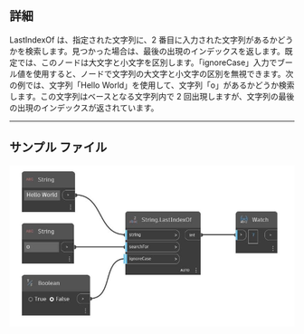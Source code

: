 ## 詳細
LastIndexOf は、指定された文字列に、2 番目に入力された文字列があるかどうかを検索します。見つかった場合は、最後の出現のインデックスを返します。既定では、このノードは大文字と小文字を区別します。「ignoreCase」入力でブール値を使用すると、ノードで文字列の大文字と小文字の区別を無視できます。次の例では、文字列「Hello World」を使用して、文字列「o」があるかどうか検索します。この文字列はベースとなる文字列内で 2 回出現しますが、文字列の最後の出現のインデックスが返されています。
___
## サンプル ファイル

![LastIndexOf](./DSCore.String.LastIndexOf_img.jpg)

